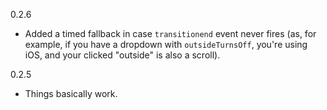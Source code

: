 0.2.6
- Added a timed fallback in case `transitionend` event never fires (as, for example, if you have a dropdown with `outsideTurnsOff`, you're using iOS, and your clicked "outside" is also a scroll).

0.2.5
- Things basically work.